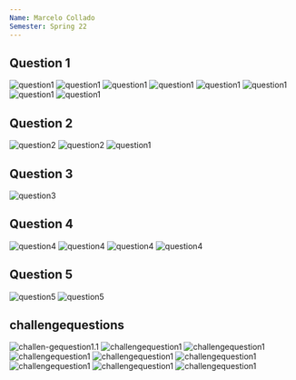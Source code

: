 ```yaml
---
Name: Marcelo Collado
Semester: Spring 22
---
```


## Question 1

![question1](q1.png)
![question1](q1.2.png)
![question1](q1.3.png)
![question1](q1.4.png)
![question1](q1.5.png)
![question1](q1.6.png)
![question1](q1.7.png)
![question1](q1.8.png)


## Question 2

![question2](q2.1.png)
![question2](q2.2.png)
![question1](q2.3.png)


## Question 3

![question3](q3.1.png)


## Question 4

![question4](q4.1.png)
![question4](q4.2.png)
![question4](q4.3.png)
![question4](q4.4.png)


## Question 5

![question5](q5.1.png)
![question5](q5.2.png)

## challengequestions

![challen-gequestion1.1](challengequestion1.1.png)
![challengequestion1](challengequestion1.2.png)
![challengequestion1](challengequestion1.3.png)
![challengequestion1](challengequestion1.4.png)
![challengequestion1](challengequestion1.5.png)
![challengequestion1](challengequestion1.6.png)
![challengequestion1](challengequestion1.7.png)
![challengequestion1](challengequestion1.8.png)
![challengequestion1](challengequestion1.9.png)

>>
##
>>